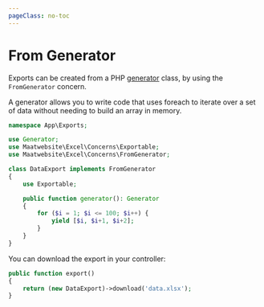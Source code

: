 ```yaml
---
pageClass: no-toc
---
```


# From Generator

Exports can be created from a PHP [generator](https://www.php.net/manual/en/class.generator.php) class, by using the `FromGenerator` concern.

A generator allows you to write code that uses foreach to iterate over a set of data without needing to build an array in memory.

```php
namespace App\Exports;

use Generator;
use Maatwebsite\Excel\Concerns\Exportable;
use Maatwebsite\Excel\Concerns\FromGenerator;

class DataExport implements FromGenerator
{
    use Exportable;

    public function generator(): Generator
    {
        for ($i = 1; $i <= 100; $i++) {
            yield [$i, $i+1, $i+2];
        }
    }
}
```

You can download the export in your controller:

```php
public function export() 
{
    return (new DataExport)->download('data.xlsx');
}
```
